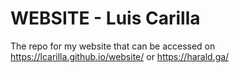 # WEBSITE - Luis Carilla
The repo for my website that can be accessed on https://lcarilla.github.io/website/ or https://harald.ga/
